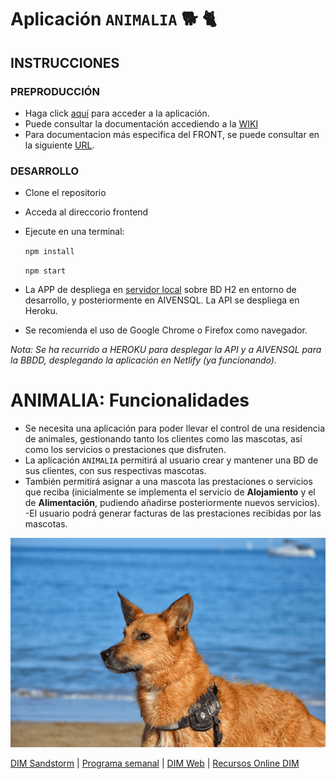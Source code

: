 # Aplicación `ANIMALIA` :dog2: :cat2:

## INSTRUCCIONES

### PREPRODUCCIÓN
- Haga click [aquí](https://animalia-frontend-vite.netlify.app/) para acceder a la aplicación. 
- Puede consultar la documentación accediendo a la [WIKI](https://git.institutomilitar.com/joseluispuentes82/residenciaanimales-api/wikis/home)
- Para documentacion más especifica del FRONT, se puede consultar en la siguiente [URL](https://animalia-can-resort.github.io/animalia-frontend-documentation/).

### DESARROLLO
- Clone el repositorio
- Acceda al direccorio frontend
- Ejecute en una terminal: 
    
    `npm install`

    `npm start`

- La APP de despliega en [servidor local](http://localhost:4270/) sobre BD H2 en entorno de desarrollo, y posteriormente en AIVENSQL. La API se despliega en Heroku.
- Se recomienda el uso de Google Chrome o Firefox como navegador.

*Nota: Se ha recurrido a HEROKU para desplegar la API y a AIVENSQL para la BBDD, desplegando la aplicación en Netlify (ya funcionando).*

# ANIMALIA: Funcionalidades

- Se necesita una aplicación para poder llevar el control de una residencia de animales, gestionando tanto los clientes como las mascotas, así como los servicios o prestaciones que disfruten.  
- La aplicación `ANIMALIA` permitirá al usuario crear y mantener una BD de sus clientes, con sus respectivas mascotas.
- También permitirá asignar a una mascota las prestaciones o servicios que reciba (inicialmente se implementa el servicio de **Alojamiento** y el de **Alimentación**, pudiendo añadirse posteriormente nuevos servicios).
-El usuario podrá generar facturas de las prestaciones recibidas por las mascotas.
  
![Lur](./lurGrub.png "Lur en la playa")

[DIM Sandstorm](https://dim.institutomilitar.com/) | [Programa semanal](https://web.institutomilitar.com/semanal.html) |  [DIM Web](https://web.institutomilitar.com/) | [Recursos Online DIM](https://web.institutomilitar.com/recursos-online.html)
